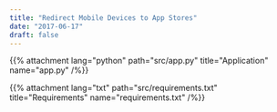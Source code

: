 ```yaml
---
title: "Redirect Mobile Devices to App Stores"
date: "2017-06-17"
draft: false
---
```


<div class="f6">

  {{% attachment lang="python" path="src/app.py" title="Application" name="app.py" /%}}

  {{% attachment lang="txt" path="src/requirements.txt" title="Requirements" name="requirements.txt" /%}}

</div>